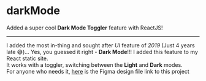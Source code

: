 # darkMode
Added a super cool **Dark Mode Toggler** feature with ReactJS!
***
I added the most in-thing and sought after *UI* feature of *2019* (Just 4 years late 😅)... Yes, you guessed it right - **Dark Mode**!!! I added this feature to my React static site.  
It works with a toggler, switching between the **Light** and **Dark** modes.   
For anyone who needs it, [here](https://www.figma.com/file/YO4sb6V4sEYzncsldwODf8/ReactFacts-Light%2FDark-Modes-(Copy)?type=design&node-id=0-1&mode=design) is the Figma design file link to this project
<br />
